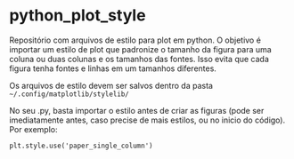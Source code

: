 # python_plot_style

Repositório com arquivos de estilo para plot em python. O objetivo é importar um estilo de plot que padronize o tamanho da figura para uma coluna ou duas colunas e os tamanhos das fontes. Isso evita que cada figura tenha fontes e linhas em um tamanhos diferentes.

Os arquivos de estilo devem ser salvos dentro da pasta  `~/.config/matplotlib/stylelib/`

No seu .py, basta importar o estilo antes de criar as figuras (pode ser imediatamente antes, caso precise de mais estilos, ou no inicio do código). Por exemplo:

`plt.style.use('paper_single_column')`
